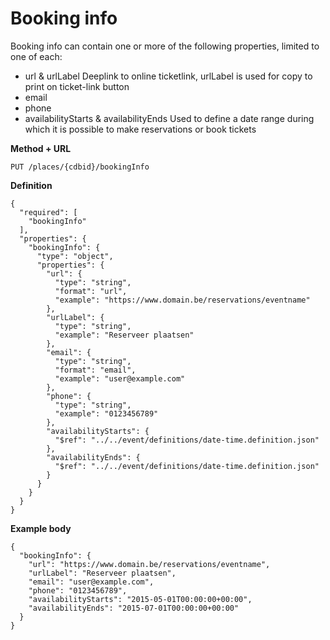 ---
---

# Booking info 

Booking info can contain one or more of the following properties, limited to one of each:
- url & urlLabel
Deeplink to online ticketlink, urlLabel is used for copy to print on ticket-link button
- email
- phone
- availabilityStarts & availabilityEnds
Used to define a date range during which it is possible to make reservations or book tickets

**Method + URL**

```
PUT /places/{cdbid}/bookingInfo
```


**Definition**
```
{
  "required": [
    "bookingInfo"
  ],
  "properties": {
    "bookingInfo": {
      "type": "object",
      "properties": {
        "url": {
          "type": "string",
          "format": "url",
          "example": "https://www.domain.be/reservations/eventname"
        },
        "urlLabel": {
          "type": "string",
          "example": "Reserveer plaatsen"
        },
        "email": {
          "type": "string",
          "format": "email",
          "example": "user@example.com"
        },
        "phone": {
          "type": "string",
          "example": "0123456789"
        },
        "availabilityStarts": {
          "$ref": "../../event/definitions/date-time.definition.json"
        },
        "availabilityEnds": {
          "$ref": "../../event/definitions/date-time.definition.json"
        }
      }
    }
  }
}
```

**Example body**

```
{
  "bookingInfo": {
    "url": "https://www.domain.be/reservations/eventname",
    "urlLabel": "Reserveer plaatsen",
    "email": "user@example.com",
    "phone": "0123456789",
    "availabilityStarts": "2015-05-01T00:00:00+00:00",
    "availabilityEnds": "2015-07-01T00:00:00+00:00"
  }
}
```